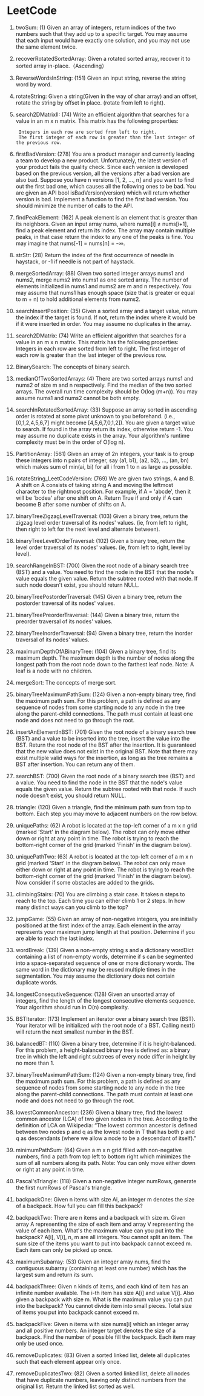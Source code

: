 # LeetCode

1. twoSum: (1) Given an array of integers, return indices of the two numbers such that they add up to a specific target. You may assume that each input would have exactly one solution, and you may not use the same element twice.

2. recoverRotatedSortedArray: Given a rotated sorted array, recover it to sorted array in-place.（Ascending）

3. ReverseWordsInString: (151) Given an input string, reverse the string word by word.

4. rotateString: Given a string(Given in the way of char array) and an offset, rotate the string by offset in place. (rotate from left to right).

5. search2DMatrixII: (74) Write an efficient algorithm that searches for a value in an m x n matrix. This matrix has the following properties:

        Integers in each row are sorted from left to right.
        The first integer of each row is greater than the last integer of the previous row.

6. firstBadVersion: (278) You are a product manager and currently leading a team to develop a new product. Unfortunately, the latest version of your product fails the quality check. Since each version is developed based on the previous version, all the versions after a bad version are also bad. Suppose you have n versions [1, 2, ..., n] and you want to find out the first bad one, which causes all the following ones to be bad. You are given an API bool isBadVersion(version) which will return whether version is bad. Implement a function to find the first bad version. You should minimize the number of calls to the API.

7. findPeakElement: (162) A peak element is an element that is greater than its neighbors. Given an input array nums, where nums[i] ≠ nums[i+1], find a peak element and return its index. The array may contain multiple peaks, in that case return the index to any one of the peaks is fine. You may imagine that nums[-1] = nums[n] = -∞.

8. strStr: (28) Return the index of the first occurrence of needle in haystack, or -1 if needle is not part of haystack.

9. mergeSortedArray: (88) Given two sorted integer arrays nums1 and nums2, merge nums2 into nums1 as one sorted array. The number of elements initialized in nums1 and nums2 are m and n respectively. You may assume that nums1 has enough space (size that is greater or equal to m + n) to hold additional elements from nums2.

10. searchInsertPosition: (35) Given a sorted array and a target value, return the index if the target is found. If not, return the index where it would be if it were inserted in order. You may assume no duplicates in the array.

11. search2DMatrix: (74) Write an efficient algorithm that searches for a value in an m x n matrix. This matrix has the following properties:
                Integers in each row are sorted from left to right.
                The first integer of each row is greater than the last integer of the previous row.

12. BinarySearch: The concepts of binary search.

13. medianOfTwoSortedArrays: (4) There are two sorted arrays nums1 and nums2 of size m and n respectively. Find the median of the two sorted arrays. The overall run time complexity should be O(log (m+n)). You may assume nums1 and nums2 cannot be both empty.

14. searchInRotatedSortedArray: (33) Suppose an array sorted in ascending order is rotated at some pivot unknown to you beforehand. (i.e., [0,1,2,4,5,6,7] might become [4,5,6,7,0,1,2]). You are given a target value to search. If found in the array return its index, otherwise return -1. You may assume no duplicate exists in the array. Your algorithm's runtime complexity must be in the order of O(log n).

15. PartitionArray: (561) Given an array of 2n integers, your task is to group these integers into n pairs of integer, say (a1, b1), (a2, b2), ..., (an, bn) which makes sum of min(ai, bi) for all i from 1 to n as large as possible.

16. rotateString_LeetCodeVersion: (769) We are given two strings, A and B. A shift on A consists of taking string A and moving the leftmost character to the rightmost position. For example, if A = 'abcde', then it will be 'bcdea' after one shift on A. Return True if and only if A can become B after some number of shifts on A.

17. binaryTreeZigzagLevelTraversal: (103) Given a binary tree, return the zigzag level order traversal of its nodes' values. (ie, from left to right, then right to left for the next level and alternate between).

18. binaryTreeLevelOrderTraversal: (102) Given a binary tree, return the level order traversal of its nodes' values. (ie, from left to right, level by level).

19. searchRangeInBST: (700) Given the root node of a binary search tree (BST) and a value. You need to find the node in the BST that the node's value equals the given value. Return the subtree rooted with that node. If such node doesn't exist, you should return NULL.

20. binaryTreePostorderTraversal: (145) Given a binary tree, return the postorder traversal of its nodes' values.

21. binaryTreePreorderTraversal: (144) Given a binary tree, return the preorder traversal of its nodes' values.

22. binaryTreeInorderTraversal: (94) Given a binary tree, return the inorder traversal of its nodes' values.

23. maximumDepthOfABinaryTree: (104) Given a binary tree, find its maximum depth. The maximum depth is the number of nodes along the longest path from the root node down to the farthest leaf node. Note: A leaf is a node with no children.

24. mergeSort: The concepts of merge sort.

25. binaryTreeMaximumPathSum: (124) Given a non-empty binary tree, find the maximum path sum. For this problem, a path is defined as any sequence of nodes from some starting node to any node in the tree along the parent-child connections. The path must contain at least one node and does not need to go through the root.

26. insertAnElementInBST: (701) Given the root node of a binary search tree (BST) and a value to be inserted into the tree, insert the value into the BST. Return the root node of the BST after the insertion. It is guaranteed that the new value does not exist in the original BST. Note that there may exist multiple valid ways for the insertion, as long as the tree remains a BST after insertion. You can return any of them.

27. searchBST: (700) Given the root node of a binary search tree (BST) and a value. You need to find the node in the BST that the node's value equals the given value. Return the subtree rooted with that node. If such node doesn't exist, you should return NULL.

28. triangle: (120) Given a triangle, find the minimum path sum from top to bottom. Each step you may move to adjacent numbers on the row below.

29. uniquePaths: (62) A robot is located at the top-left corner of a m x n grid (marked 'Start' in the diagram below). The robot can only move either down or right at any point in time. The robot is trying to reach the bottom-right corner of the grid (marked 'Finish' in the diagram below).

30. uniquePathTwo: (63) A robot is located at the top-left corner of a m x n grid (marked 'Start' in the diagram below). The robot can only move either down or right at any point in time. The robot is trying to reach the bottom-right corner of the grid (marked 'Finish' in the diagram below). Now consider if some obstacles are added to the grids.

31. climbingStairs: (70) You are climbing a stair case. It takes n steps to reach to the top. Each time you can either climb 1 or 2 steps. In how many distinct ways can you climb to the top?

32. jumpGame: (55) Given an array of non-negative integers, you are initially positioned at the first index of the array. Each element in the array represents your maximum jump length at that position. Determine if you are able to reach the last index.

33. wordBreak: (139) Given a non-empty string s and a dictionary wordDict containing a list of non-empty words, determine if s can be segmented into a space-separated sequence of one or more dictionary words. The same word in the dictionary may be reused multiple times in the segmentation. You may assume the dictionary does not contain duplicate words.

34. longestConsequtiveSequence: (128) Given an unsorted array of integers, find the length of the longest consecutive elements sequence. Your algorithm should run in O(n) complexity.

35. BSTIterator: (173) Implement an iterator over a binary search tree (BST). Your iterator will be initialized with the root node of a BST. Calling next() will return the next smallest number in the BST.

36. balancedBT: (110) Given a binary tree, determine if it is height-balanced. For this problem, a height-balanced binary tree is defined as: a binary tree in which the left and right subtrees of every node differ in height by no more than 1.

37. binaryTreeMaximumPathSum: (124) Given a non-empty binary tree, find the maximum path sum. For this problem, a path is defined as any sequence of nodes from some starting node to any node in the tree along the parent-child connections. The path must contain at least one node and does not need to go through the root.

38. lowestCommonAncestor: (236) Given a binary tree, find the lowest common ancestor (LCA) of two given nodes in the tree. According to the definition of LCA on Wikipedia: “The lowest common ancestor is defined between two nodes p and q as the lowest node in T that has both p and q as descendants (where we allow a node to be a descendant of itself).”

39. minimumPathSum: (64) Given a m x n grid filled with non-negative numbers, find a path from top left to bottom right which minimizes the sum of all numbers along its path. Note: You can only move either down or right at any point in time.

40. Pascal'sTriangle: (118) Given a non-negative integer numRows, generate the first numRows of Pascal's triangle.

41. backpackOne: Given n items with size Ai, an integer m denotes the size of a backpack. How full you can fill this backpack?

42. backpackTwo: There are n items and a backpack with size m. Given array A representing the size of each item and array V representing the value of each item. What's the maximum value can you put into the backpack? A[i], V[i], n, m are all integers. You cannot split an item. The sum size of the items you want to put into backpack cannot exceed m. Each item can only be picked up once.

43. maximumSubarray: (53) Given an integer array nums, find the contiguous subarray (containing at least one number) which has the largest sum and return its sum.

44. backpackThree: Given n kinds of items, and each kind of item has an infinite number available. The i-th item has size A[i] and value V[i]. Also given a backpack with size m. What is the maximum value you can put into the backpack? You cannot divide item into small pieces. Total size of items you put into backpack cannot exceed m.

45. backpackFive: Given n items with size nums[i] which an integer array and all positive numbers. An integer target denotes the size of a backpack. Find the number of possible fill the backpack. Each item may only be used once.

46. removeDuplicates: (83) Given a sorted linked list, delete all duplicates such that each element appear only once.

47. removeDuplicatesTwo: (82) Given a sorted linked list, delete all nodes that have duplicate numbers, leaving only distinct numbers from the original list. Return the linked list sorted as well.
